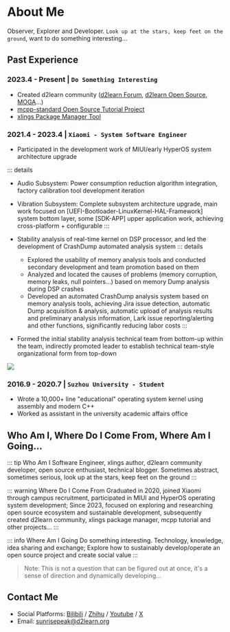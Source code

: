 # About Me

Observer, Explorer and Developer. `Look up at the stars, keep feet on the ground`, want to do something interesting...

## Past Experience

### 2023.4 - Present | `Do Something Interesting`

- Created d2learn community ([d2learn Forum](../community/d2learn/d2learn-forum.md), [d2learn Open Source](../community/d2learn/d2learn-opensource.md), [MOGA](../community/moga.md)...)
- [mcpp-standard Open Source Tutorial Project](../opensource/mcpp-standard.md)
- [xlings Package Manager Tool](../opensource/xlings.md)

### 2021.4 - 2023.4 | `Xiaomi - System Software Engineer`

- Participated in the development work of MIUI/early HyperOS system architecture upgrade

::: details
  - Audio Subsystem: Power consumption reduction algorithm integration, factory calibration tool development iteration
  - Vibration Subsystem: Complete subsystem architecture upgrade, main work focused on [UEFI-Bootloader-LinuxKernel-HAL-Framework] system bottom layer, some [SDK-APP] upper application work, achieving cross-platform + configurable
:::

- Stability analysis of real-time kernel on DSP processor, and led the development of CrashDump automated analysis system
::: details
  - Explored the usability of memory analysis tools and conducted secondary development and team promotion based on them
  - Analyzed and located the causes of problems (memory corruption, memory leaks, null pointers...) based on memory Dump analysis during DSP crashes
  - Developed an automated CrashDump analysis system based on memory analysis tools, achieving Jira issue detection, automatic Dump acquisition & analysis, automatic upload of analysis results and preliminary analysis information, Lark issue reporting/alerting and other functions, significantly reducing labor costs
:::
- Formed the initial stability analysis technical team from bottom-up within the team, indirectly promoted leader to establish technical team-style organizational form from top-down

![](/imgs/about/aosp_arch.png)

### 2016.9 - 2020.7 | `Suzhou University - Student`

- Wrote a 10,000+ line "educational" operating system kernel using assembly and modern C++
- Worked as assistant in the university academic affairs office

## Who Am I, Where Do I Come From, Where Am I Going...

::: tip Who Am I
Software Engineer, xlings author, d2learn community developer, open source enthusiast, technical blogger. Sometimes abstract, sometimes serious, look up at the stars, keep feet on the ground
:::

::: warning Where Do I Come From
Graduated in 2020, joined Xiaomi through campus recruitment, participated in MIUI and HyperOS operating system development; Since 2023, focused on exploring and researching open source ecosystem and sustainable development, subsequently created d2learn community, xlings package manager, mcpp tutorial and other projects...
:::

::: info Where Am I Going
Do something interesting. Technology, knowledge, idea sharing and exchange; Explore how to sustainably develop/operate an open source project and create social value
:::

> Note: This is not a question that can be figured out at once, it's a sense of direction and dynamically developing...

## Contact Me

- Social Platforms: [Bilibili](https://space.bilibili.com/65858958) / [Zhihu](https://www.zhihu.com/people/SPeakShen) / [Youtube](https://www.youtube.com/@sunrisepeak) / [X](https://x.com/sunrisepeak_x)
- Email: sunrisepeak@d2learn.org